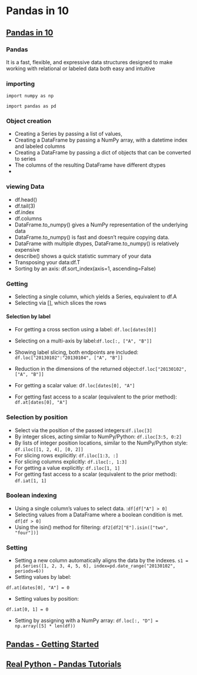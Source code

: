 # Pandas in 10
## [Pandas in 10](https://pandas.pydata.org/pandas-docs/stable/user_guide/10min.html)
### Pandas
It is a fast, flexible, and expressive data structures designed to make working with relational or labeled data both easy and intuitive

### importing 
```
import numpy as np

import pandas as pd
```
### Object creation

+ Creating a Series by passing a list of values,
+ Creating a DataFrame by passing a NumPy array, with a datetime index and labeled columns
+ Creating a DataFrame by passing a dict of objects that can be converted to series
+ The columns of the resulting DataFrame have different dtypes
+ 
 ### viewing Data
 + df.head()
 + df.tail(3)  
 + df.index
 +  df.columns
 +  DataFrame.to_numpy() gives a NumPy representation of the underlying data
 +  DataFrame.to_numpy() is fast and doesn’t require copying data.
 +  DataFrame with multiple dtypes, DataFrame.to_numpy() is relatively expensive
 +  describe() shows a quick statistic summary of your data
 + Transposing your data:df.T
 +  Sorting by an axis: df.sort_index(axis=1, ascending=False)

### Getting
+ Selecting a single column, which yields a Series, equivalent to df.A
+ Selecting via [], which slices the rows
#### Selection by label
+ For getting a cross section using a label: `df.loc[dates[0]]`

+  Selecting on a multi-axis by label:`df.loc[:, ["A", "B"]]`
+  Showing label slicing, both endpoints are included: `df.loc["20130102":"20130104", ["A", "B"]]`
+  Reduction in the dimensions of the returned object:`df.loc["20130102", ["A", "B"]]`
+  For getting a scalar value: d`f.loc[dates[0], "A"]`
+  For getting fast access to a scalar (equivalent to the prior method): `df.at[dates[0], "A"]`
### Selection by position
+ Select via the position of the passed integers:`df.iloc[3]`
+ By integer slices, acting similar to NumPy/Python: `df.iloc[3:5, 0:2]`
+ By lists of integer position locations, similar to the NumPy/Python style: `df.iloc[[1, 2, 4], [0, 2]]`
+ For slicing rows explicitly: `df.iloc[1:3, :]`
+ For slicing columns explicitly: `df.iloc[:, 1:3]`
+ For getting a value explicitly: `df.iloc[1, 1]`
+ For getting fast access to a scalar (equivalent to the prior method): `df.iat[1, 1]`
### Boolean indexing
+ Using a single column’s values to select data. :`df[df["A"] > 0]`
+ Selecting values from a DataFrame where a boolean condition is met. `df[df > 0]`
+ Using the isin() method for filtering: `df2[df2["E"].isin(["two", "four"])]`
### Setting
+ Setting a new column automatically aligns the data by the indexes.   `s1 = pd.Series([1, 2, 3, 4, 5, 6], index=pd.date_range("20130102", periods=6))`
+ Setting values by label:

`df.at[dates[0], "A"] = 0`
+ Setting values by position:

`df.iat[0, 1] = 0`
+ Setting by assigning with a NumPy array:
`df.loc[:, "D"] = np.array([5] * len(df))`



## [Pandas - Getting Started](https://pandas.pydata.org/pandas-docs/stable/getting_started/intro_tutorials/index.html)
## [Real Python - Pandas Tutorials](https://realpython.com/learning-paths/pandas-data-science/) 
